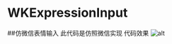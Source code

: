# WKExpressionInput
##仿微信表情输入
此代码是仿照微信实现
代码效果
![alt](http://www.wukongcoo1.com/content/images/2016/04/----3.gif)
